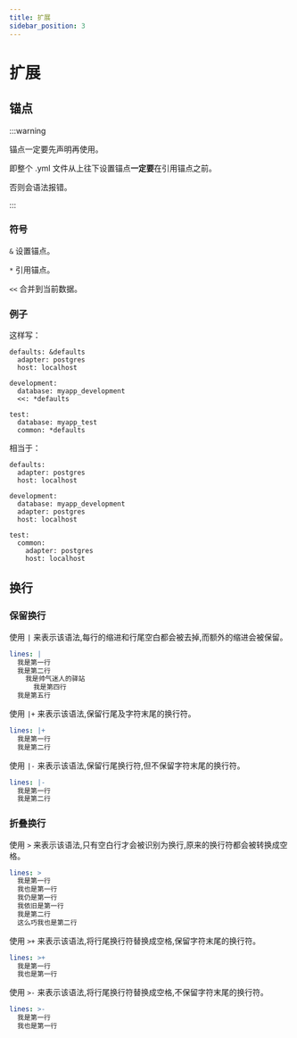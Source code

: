 ```yaml
---
title: 扩展
sidebar_position: 3
---
```


# 扩展

## 锚点

:::warning

锚点一定要先声明再使用。

即整个 .yml 文件从上往下设置锚点**一定要**在引用锚点之前。

否则会语法报错。

:::

### 符号

`&` 设置锚点。

`*` 引用锚点。

`<<` 合并到当前数据。

### 例子

这样写：

```
defaults: &defaults
  adapter: postgres
  host: localhost

development:
  database: myapp_development
  <<: *defaults

test:
  database: myapp_test
  common: *defaults
```

相当于：
```
defaults:
  adapter: postgres
  host: localhost

development:
  database: myapp_development
  adapter: postgres
  host: localhost

test:
  common:
    adapter: postgres
    host: localhost
```

## 换行

### 保留换行

使用 `|` 来表示该语法,每行的缩进和行尾空白都会被去掉,而额外的缩进会被保留。
```YAML
lines: |
  我是第一行
  我是第二行
    我是帅气迷人的驿站
      我是第四行
  我是第五行
```
使用 `|+` 来表示该语法,保留行尾及字符末尾的换行符。
```YAML
lines: |+
  我是第一行
  我是第二行
```

使用 `|-` 来表示该语法,保留行尾换行符,但不保留字符末尾的换行符。
```YAML
lines: |-
  我是第一行
  我是第二行
```

### 折叠换行

使用 `>` 来表示该语法,只有空白行才会被识别为换行,原来的换行符都会被转换成空格。
```YAML
lines: >
  我是第一行
  我也是第一行
  我仍是第一行
  我依旧是第一行
  我是第二行
  这么巧我也是第二行
```

使用 `>+` 来表示该语法,将行尾换行符替换成空格,保留字符末尾的换行符。
```YAML
lines: >+
  我是第一行
  我也是第一行
```

使用 `>-` 来表示该语法,将行尾换行符替换成空格,不保留字符末尾的换行符。
```YAML
lines: >-
  我是第一行
  我也是第一行
```